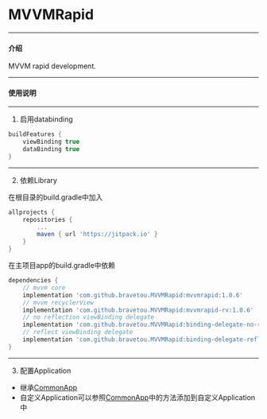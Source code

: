# MVVMRapid

---
#### 介绍
MVVM rapid development.

---
#### 使用说明

---
1. 启用databinding
```groovy
buildFeatures {
    viewBinding true
    dataBinding true
}
```

---
2. 依赖Library

在根目录的build.gradle中加入
```groovy
allprojects {
    repositories {
        ...
        maven { url 'https://jitpack.io' }
    }
}
```

在主项目app的build.gradle中依赖
```groovy
dependencies {
    // mvvm core
    implementation 'com.github.bravetou.MVVMRapid:mvvmrapid:1.0.6'
    // mvvm recyclerView
    implementation 'com.github.bravetou.MVVMRapid:mvvmrapid-rv:1.0.6'
    // no reflection viewBinding delegate
    implementation 'com.github.bravetou.MVVMRapid:binding-delegate-no-reflection:1.0.6'
    // reflect viewBinding delegate
    implementation 'com.github.bravetou.MVVMRapid:binding-delegate-reflect:1.0.6'
}
```

---
3. 配置Application 
- 继承[CommonApp](mvvmrapid/src/main/java/com/brave/mvvmrapid/core/CommonApp.kt)
- 自定义Application可以参照[CommonApp](mvvmrapid/src/main/java/com/brave/mvvmrapid/core/CommonApp.kt)中的方法添加到自定义Application中
